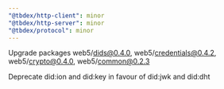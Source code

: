 ```yaml
---
"@tbdex/http-client": minor
"@tbdex/http-server": minor
"@tbdex/protocol": minor
---
```


Upgrade packages web5/dids@0.4.0, web5/credentials@0.4.2, web5/crypto@0.4.0, web5/common@0.2.3

Deprecate did:ion and did:key in favour of did:jwk and did:dht
